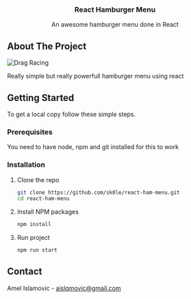 <p align="center">
  <h3 align="center">React Hamburger Menu</h3>

  <p align="center">
    An awesome hamburger menu done in React
  </p>
</p>

## About The Project

![Drag Racing](https://i.ibb.co/mjqz81k/screenshot-1.png)

Really simple but really powerfull hamburger menu using react

## Getting Started

To get a local copy follow these simple steps.

### Prerequisites

You need to have node, npm and git installed for this to work

### Installation

1. Clone the repo
   ```sh
   git clone https://github.com/sk0le/react-ham-menu.git
   cd react-ham-menu
   ```
2. Install NPM packages
   ```sh
   npm install
   ```
3. Run project
   ```sh
   npm run start
   ```

## Contact

Amel Islamovic - aislqmovic@gmail.com
